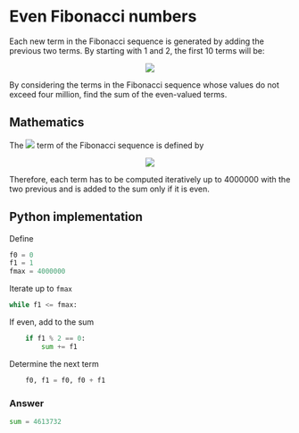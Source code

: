 # Even Fibonacci numbers

Each new term in the Fibonacci sequence is generated by adding the previous two terms. By starting with 1 and 2, the first 10 terms will be:

<p align="center">
    <!-- 1,\,2,\,3,\,5,\,8,\,13,\,21,\,34,\,55,\,89,\,\dots -->
    <img src="https://latex.codecogs.com/svg.latex?1%2C%5C%2C2%2C%5C%2C3%2C%5C%2C5%2C%5C%2C8%2C%5C%2C13%2C%5C%2C21%2C%5C%2C34%2C%5C%2C55%2C%5C%2C89%2C%5C%2C%5Cdots">
</p>

By considering the terms in the Fibonacci sequence whose values do not exceed four million, find the sum of the even-valued terms.

## Mathematics

The <img src="https://latex.codecogs.com/svg.latex?n^\text{th}}"> term of the Fibonacci sequence is defined by

<p align="center">
    <!-- f_0=0,\,f_1=1\;\text{and}\;f_n=f_{n-1}+f_{n-2}\quad\forall\,n\,\geq\,2 -->
    <img src="https://latex.codecogs.com/svg.latex?f_0%3D0%2C%5C%2Cf_1%3D1%5C%3B%5Ctext%7Band%7D%5C%3Bf_n%3Df_%7Bn-1%7D%2Bf_%7Bn-2%7D%5Cquad%5Cforall%5C%2Cn%5C%2C%5Cgeq%5C%2C2">
</p>

Therefore, each term has to be computed iteratively up to 4000000 with the two previous and is added to the sum only if it is even.

## Python implementation

Define

```python
f0 = 0
f1 = 1
fmax = 4000000
```

Iterate up to `fmax`

```python
while f1 <= fmax:
```

If even, add to the sum

```python
    if f1 % 2 == 0:
        sum += f1
```

Determine the next term

```python
    f0, f1 = f0, f0 + f1
```

### Answer

```python
sum = 4613732
```

